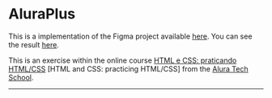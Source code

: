 # AluraPlus

This is a implementation of the Figma project available [here](https://www.figma.com/file/TvZpu4b8prbVyNyrbMVkxy/Alura-Plus---Layout-(Copy)?node-id=1%3A132&mode=dev).
You can see the result [here](https://af0liveira.github.io/aluraplus/).

This is an exercise within the online course
[HTML e CSS: praticando HTML/CSS](https://cursos.alura.com.br/course/html-css-praticando-html-css)
\[HTML and CSS: practicing HTML/CSS\]
from the [Alura Tech School](https://cursos.alura.com.br).

---
